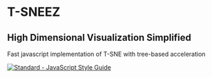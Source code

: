 # T-SNEEZ
## High Dimensional Visualization Simplified
Fast javascript implementation of T-SNE with tree-based acceleration

[![Standard - JavaScript Style Guide](https://img.shields.io/badge/code%20style-standard-brightgreen.svg)](http://standardjs.com/)